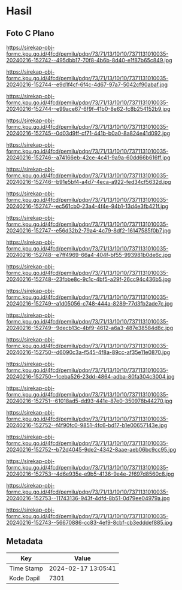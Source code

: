 # Hasil

## Foto C Plano

https://sirekap-obj-formc.kpu.go.id/4fcd/pemilu/pdpr/73/71/13/10/10/7371131010035-20240216-152742--495dbb17-70f8-4b6b-8d40-e1f87b65c849.jpg

https://sirekap-obj-formc.kpu.go.id/4fcd/pemilu/pdpr/73/71/13/10/10/7371131010035-20240216-152744--e9d1f4cf-6f4c-4d67-97a7-5042cf90abaf.jpg

https://sirekap-obj-formc.kpu.go.id/4fcd/pemilu/pdpr/73/71/13/10/10/7371131010035-20240216-152744--e99ace67-6f9f-41b0-8e62-fc8b254152b9.jpg

https://sirekap-obj-formc.kpu.go.id/4fcd/pemilu/pdpr/73/71/13/10/10/7371131010035-20240216-152745--0d03d9ff-cf71-441b-b0a0-8a824e41d092.jpg

https://sirekap-obj-formc.kpu.go.id/4fcd/pemilu/pdpr/73/71/13/10/10/7371131010035-20240216-152746--a74166eb-42ce-4c41-9a9a-60dd66b616ff.jpg

https://sirekap-obj-formc.kpu.go.id/4fcd/pemilu/pdpr/73/71/13/10/10/7371131010035-20240216-152746--b91e5bf4-a4d7-4eca-a922-fed34cf5632d.jpg

https://sirekap-obj-formc.kpu.go.id/4fcd/pemilu/pdpr/73/71/13/10/10/7371131010035-20240216-152747--ec561cb0-23a4-4f4e-94b1-13d4e3fb421f.jpg

https://sirekap-obj-formc.kpu.go.id/4fcd/pemilu/pdpr/73/71/13/10/10/7371131010035-20240216-152747--e56d32b2-79a4-4c79-8df2-16147585f0b7.jpg

https://sirekap-obj-formc.kpu.go.id/4fcd/pemilu/pdpr/73/71/13/10/10/7371131010035-20240216-152748--e7ff4969-66a4-404f-bf55-993981b0de6c.jpg

https://sirekap-obj-formc.kpu.go.id/4fcd/pemilu/pdpr/73/71/13/10/10/7371131010035-20240216-152748--23fbbe8c-9c1c-4bf5-a29f-26cc94c436b5.jpg

https://sirekap-obj-formc.kpu.go.id/4fcd/pemilu/pdpr/73/71/13/10/10/7371131010035-20240216-152749--a1d05056-c748-444a-8289-77d3fb2ade7c.jpg

https://sirekap-obj-formc.kpu.go.id/4fcd/pemilu/pdpr/73/71/13/10/10/7371131010035-20240216-152749--9decb13c-4bf9-4612-a6a3-487e38584d8c.jpg

https://sirekap-obj-formc.kpu.go.id/4fcd/pemilu/pdpr/73/71/13/10/10/7371131010035-20240216-152750--d6090c3a-f545-4f8a-89cc-af35e11e0870.jpg

https://sirekap-obj-formc.kpu.go.id/4fcd/pemilu/pdpr/73/71/13/10/10/7371131010035-20240216-152750--1ceba526-23dd-4864-adba-80fa304c3004.jpg

https://sirekap-obj-formc.kpu.go.id/4fcd/pemilu/pdpr/73/71/13/10/10/7371131010035-20240216-152751--61018ad5-dd93-441e-87e0-350978b44270.jpg

https://sirekap-obj-formc.kpu.go.id/4fcd/pemilu/pdpr/73/71/13/10/10/7371131010035-20240216-152752--f4f90fc0-9851-4fc6-bd17-b1e00657143e.jpg

https://sirekap-obj-formc.kpu.go.id/4fcd/pemilu/pdpr/73/71/13/10/10/7371131010035-20240216-152752--b72d4045-9de2-4342-8aae-aeb06bc9cc95.jpg

https://sirekap-obj-formc.kpu.go.id/4fcd/pemilu/pdpr/73/71/13/10/10/7371131010035-20240216-152753--4d6e935e-e9b5-4136-9e4e-2f697d8560c8.jpg

https://sirekap-obj-formc.kpu.go.id/4fcd/pemilu/pdpr/73/71/13/10/10/7371131010035-20240216-152753--11743136-943f-4dfd-8b51-0d79ee04979a.jpg

https://sirekap-obj-formc.kpu.go.id/4fcd/pemilu/pdpr/73/71/13/10/10/7371131010035-20240216-152743--56670886-cc83-4ef9-8cbf-cb3edddef885.jpg


## Metadata

| Key        | Value               |
| ---------- | ------------------- |
| Time Stamp | 2024-02-17 13:05:41 |
| Kode Dapil | 7301                |



